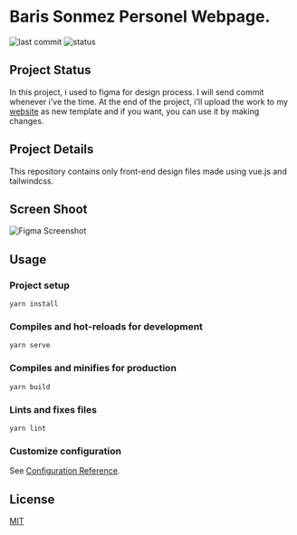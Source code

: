 # Baris Sonmez Personel Webpage.

![last commit](https://img.shields.io/github/last-commit/sonmez-baris/personal_website_vue)
![status](https://img.shields.io/badge/status-not%20completed%20yet-yellow)

## Project Status

In this project, i used to figma for design process. I will send commit whenever i've the time. At the end of the project, i'll upload the work to my [website](https://www.barissonmez.com.tr/) as new template and if you want, you can use it by making changes.

## Project Details

This repository contains only front-end design files made using vue.js and tailwindcss.

## Screen Shoot

![Figma Screenshot](https://github.com/sonmez-baris/personal_website_vue/blob/main/public/screenshot.jpg)


## Usage

### Project setup
```
yarn install
```

### Compiles and hot-reloads for development
```
yarn serve
```

### Compiles and minifies for production
```
yarn build
```

### Lints and fixes files
```
yarn lint
```

### Customize configuration
See [Configuration Reference](https://cli.vuejs.org/config/).


## License
[MIT](https://choosealicense.com/licenses/mit/)
